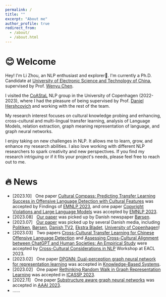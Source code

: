 ```yaml
---
permalink: /
title: ""
excerpt: "About me"
author_profile: true
redirect_from: 
  - /about/
  - /about.html
---
```


# 😊 Welcome

Hey! I'm Li Zhou, an NLP enthusiast and explorer🤗. 
I'm currently a Ph.D. Candidate at [University of Electronic Science and Technology of China](https://www.uestc.edu.cn/), 
supervised by Prof. [Wenyu Chen](https://www.researchgate.net/profile/Wenyu-Chen-10). 

I visited the [CoAStaL](https://coastalcph.github.io/) NLP group in the University of Copenhagen (2022-2023), 
where I had the pleasure of being supervised by Prof. [Daniel Hershcovich](https://danielhers.github.io/) and working with the rest of the team.

My research interest focuses on cultural knowledge probing and enhancing, 
cross-cultural and multi-lingual transfer learning, 
analysis of Language Models, 
relation extraction,
graph meaning representation of language, 
and graph neural networks.

I enjoy taking on new challenges in NLP. 
It allows me to learn, grow, and enhance my research abilities. 
I also love working with different NLP researchers to spark creativity and new perspectives. 
If you find my research intriguing or if it fits your project's needs, 
please feel free to reach out to me.


# 🔥 News

* [2023.10] &nbsp; One paper [Cultural Compass: Predicting Transfer Learning Success in Offensive Language Detection with Cultural Features]() was accepted by Findings of [EMNLP 2023](https://2023.emnlp.org/), and one paper [Copyright Violations and Large Language Models]() was accepted by [EMNLP 2023](https://2023.emnlp.org/).
* [2023.08] &nbsp; [Our paper](https://aclanthology.org/2023.c3nlp-1.7/) was picked up by Danish newspaper [Børsen](https://borsen.dk/nyheder/ai/populaer-chatbot-promoverer-amerikanske-vaerdier-og-normer).
* [2023.07] &nbsp; [Our paper](https://aclanthology.org/2023.c3nlp-1.7/) was picked up by several Danish media, including [Politiken](https://politiken.dk/debat/klummer/jarlner/art9429359/Samtalerobot-er-et-redskab-for-amerikansk-kulturimperialisme), [Børsen](https://ekstrabladet.dk/nyheder/samfund/chatgpt-fremmer-amerikanske-normer-og-vaerdier/9856186), [Danish TV2](https://www.tv2kosmopol.dk/nyhedsarkiv?date=2023-07-10&clip=634dda2b-8303-4527-aeff-a96418116135), [Ekstra Bladet](https://ekstrabladet.dk/nyheder/samfund/chatgpt-fremmer-amerikanske-normer-og-vaerdier/9856186), [University of Copenhagen](https://di.ku.dk/english/news/2023/chatgpt-promotes-american-norms-and-values/)!
* [2023.03] &nbsp; Two papers [Cross-Cultural Transfer Learning for Chinese Offensive Language Detection](https://aclanthology.org/2023.c3nlp-1.2/) and [Assessing Cross-Cultural Alignment between ChatGPT and Human Societies: An Empirical Study](https://aclanthology.org/2023.c3nlp-1.7/) were accepted by [Cross-Cultural Considerations in NLP](https://sites.google.com/view/c3nlp) Workshop at EACL 2023.
* [2023.02] &nbsp; One paper [DPGNN: Dual-perception graph neural network for representation learning](https://www.sciencedirect.com/science/article/pii/S0950705123001272) was accepted in [Knowledge-Based Systems](https://www.sciencedirect.com/journal/knowledge-based-systems).
* [2023.02] &nbsp; One paper [Rethinking Random Walk in Graph Representation Learning](https://ieeexplore.ieee.org/abstract/document/10096316/) was accepted in [ICASSP 2023](https://2023.ieeeicassp.org/).
* [2022.11] &nbsp; One paper [Substructure aware graph neural networks](https://ojs.aaai.org/index.php/AAAI/article/view/26318) was accepted in [AAAI 2023](https://aaai-23.aaai.org/).
* ……

